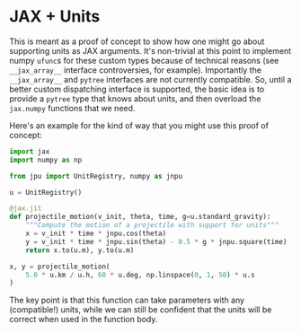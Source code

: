 # JAX + Units

This is meant as a proof of concept to show how one might go about supporting
units as JAX arguments. It's non-trivial at this point to implement numpy
`ufunc`s for these custom types because of technical reasons (see
`__jax_array__` interface controversies, for example). Importantly the
`__jax_array__` and `pytree` interfaces are not currently compatible. So, until
a better custom dispatching interface is supported, the basic idea is to provide
a `pytree` type that knows about units, and then overload the `jax.numpy`
functions that we need.

Here's an example for the kind of way that you might use this proof of concept:

```python
import jax
import numpy as np

from jpu import UnitRegistry, numpy as jnpu

u = UnitRegistry()

@jax.jit
def projectile_motion(v_init, theta, time, g=u.standard_gravity):
    """Compute the motion of a projectile with support for units"""
    x = v_init * time * jnpu.cos(theta)
    y = v_init * time * jnpu.sin(theta) - 0.5 * g * jnpu.square(time)
    return x.to(u.m), y.to(u.m)

x, y = projectile_motion(
    5.0 * u.km / u.h, 60 * u.deg, np.linspace(0, 1, 50) * u.s
)
```

The key point is that this function can take parameters with any (compatible!)
units, while we can still be confident that the units will be correct when used
in the function body.
